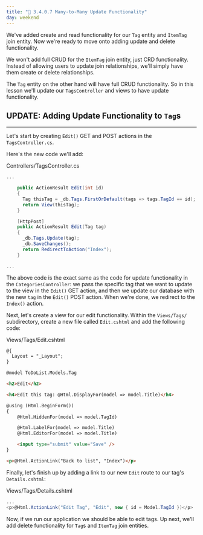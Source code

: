 ```yaml
---
title: "📓 3.4.0.7 Many-to-Many Update Functionality"
day: weekend
---
```


We've added create and read functionality for our `Tag` entity and `ItemTag` join entity. Now we're ready to move onto adding update and delete functionality. 

We won't add full CRUD for the `ItemTag` join entity, just CRD functionality. Instead of allowing users to update join relationships, we'll simply have them create or delete relationships. 

The `Tag` entity on the other hand will have full CRUD functionality. So in this lesson we'll update our `TagsController` and views to have update functionality.

## UPDATE: Adding Update Functionality to `Tag`s
---

Let's start by creating `Edit()` GET and POST actions in the `TagsController.cs`.

Here's the new code we'll add:

<div class="filename">Controllers/TagsController.cs</div>

```csharp
...

    public ActionResult Edit(int id)
    {
      Tag thisTag = _db.Tags.FirstOrDefault(tags => tags.TagId == id);
      return View(thisTag);
    }

    [HttpPost]
    public ActionResult Edit(Tag tag)
    {
      _db.Tags.Update(tag);
      _db.SaveChanges();
      return RedirectToAction("Index");
    }

...
```

The above code is the exact same as the code for update functionality in the `CategoriesController`: we pass the specific tag that we want to update to the view in the `Edit()` GET action, and then we update our database with the new `tag` in the `Edit()` POST action. When we're done, we redirect to the `Index()` action.

Next, let's create a view for our edit functionality. Within the `Views/Tags/` subdirectory, create a new file called `Edit.cshtml` and add the following code:

<div class="filename">Views/Tags/Edit.cshtml</div>

```html
@{
  Layout = "_Layout";
}

@model ToDoList.Models.Tag

<h2>Edit</h2>

<h4>Edit this tag: @Html.DisplayFor(model => model.Title)</h4>

@using (Html.BeginForm())
{
    @Html.HiddenFor(model => model.TagId)

    @Html.LabelFor(model => model.Title)
    @Html.EditorFor(model => model.Title)

    <input type="submit" value="Save" />
}

<p>@Html.ActionLink("Back to list", "Index")</p>
```

Finally, let's finish up by adding a link to our new `Edit` route to our tag's `Details.cshtml`:

<div class="filename">Views/Tags/Details.cshtml</div>

```csharp
...
<p>@Html.ActionLink("Edit Tag", "Edit", new { id = Model.TagId })</p>
```

Now, if we run our application we should be able to edit tags. Up next, we'll add delete functionality for `Tag`s and `ItemTag` join entities.
